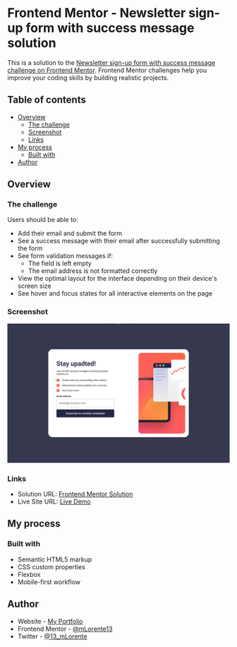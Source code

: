 # Frontend Mentor - Newsletter sign-up form with success message solution

This is a solution to the [Newsletter sign-up form with success message challenge on Frontend Mentor](https://www.frontendmentor.io/challenges/newsletter-signup-form-with-success-message-3FC1AZbNrv). Frontend Mentor challenges help you improve your coding skills by building realistic projects. 

## Table of contents

- [Overview](#overview)
  - [The challenge](#the-challenge)
  - [Screenshot](#screenshot)
  - [Links](#links)
- [My process](#my-process)
  - [Built with](#built-with)
- [Author](#author)


## Overview

### The challenge

Users should be able to:

- Add their email and submit the form
- See a success message with their email after successfully submitting the form
- See form validation messages if:
  - The field is left empty
  - The email address is not formatted correctly
- View the optimal layout for the interface depending on their device's screen size
- See hover and focus states for all interactive elements on the page

### Screenshot

![Screenshot](assets/images/Project-screenshot.png)

### Links

- Solution URL: [Frontend Mentor Solution](https://www.frontendmentor.io/solutions/responsive-newsletter-signup-i42yukEPDB)
- Live Site URL: [Live Demo](https://mlorente13.github.io/Newsletter-sign-up/)

## My process

### Built with

- Semantic HTML5 markup
- CSS custom properties
- Flexbox
- Mobile-first workflow

## Author

- Website - [My Portfolio](https://mlorente.es)
- Frontend Mentor - [@mLorente13](https://www.frontendmentor.io/profile/mLorente13)
- Twitter - [@13_mLorente](https://twitter.com/13_mLorente)

